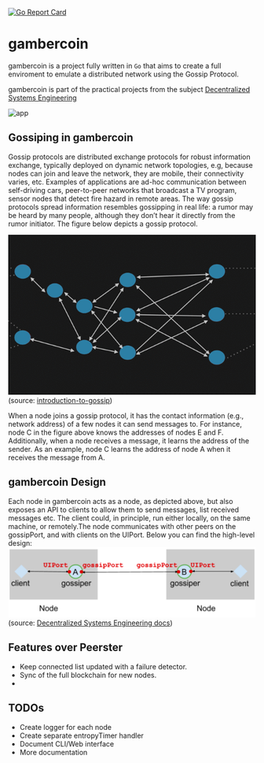 [![Go Report Card](https://goreportcard.com/badge/github.com/ageapps/gambercoin)](https://goreportcard.com/report/github.com/ageapps/gambercoin)

# gambercoin

gambercoin is a project fully written in `Go` that aims to create a full enviroment to emulate a distributed network using the Gossip Protocol.

gambercoin is part of the practical projects from the subject [Decentralized Systems Engineering](http://edu.epfl.ch/coursebook/en/decentralized-systems-engineering-CS-438)

![app](./art/app.gif)

## Gossiping in gambercoin

Gossip protocols are distributed exchange protocols for robust information exchange​,
typically deployed on dynamic network topologies​, e.g, because nodes can join and leave
the network, they are mobile, their connectivity varies, etc. Examples of applications are
ad-hoc communication between self-driving cars, peer-to-peer networks that broadcast a TV
program, sensor nodes that detect fire hazard in remote areas. The way gossip protocols
spread information resembles gossipping in real life: a rumor may be heard by many people,
although they don’t hear it directly from the rumor initiator. The figure below depicts a gossip
protocol.

![gossip](./art/gossip.gif)
(source: [introduction-to-gossip](https://managementfromscratch.wordpress.com/2016/04/01/introduction-to-gossip/))

When a node joins a gossip protocol, it has the contact information (e.g., network address)
of a few nodes it can send messages to. For instance, node C in the figure above knows the
addresses of nodes E and F. Additionally, when a node receives a message, it learns the
address of the sender. As an example, node C learns the address of node A when it
receives the message from A.

## gambercoin Design

Each node in gambercoin acts as a node​, as depicted above, but also exposes an API to
clients to allow them to send messages, list received messages etc. The client could, in
principle, run either locally, on the same machine, or remotely.The node communicates
with other peers on the gossipPort, and with clients on the UIPort.
Below you can find the high-level design:
![design](./art/design.png)
(source: [Decentralized Systems Engineering docs](http://edu.epfl.ch/coursebook/en/decentralized-systems-engineering-CS-438))

## Features over Peerster

+ Keep connected list updated with a failure detector.
+ Sync of the full blockchain for new nodes.
+ 

## TODOs

+ Create logger for each node
+ Create separate entropyTimer handler
+ Document CLI/Web interface
+ More documentation
